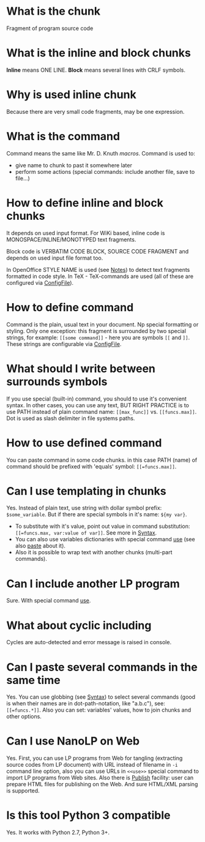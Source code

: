 # What is the chunk #
Fragment of program source code

# What is the inline and block chunks #
**Inline** means ONE LINE. **Block** means several lines with CRLF symbols.

# Why is used inline chunk #
Because there are very small code fragments, may be one expression.

# What is the command #
Command means the same like Mr. D. Knuth _macros_. Command is used to:
  * give name to chunk to past it somewhere later
  * perform some actions (special commands: include another file, save to file...)

# How to define inline and block chunks #
It depends on used input format. For WiKi based, inline code is MONOSPACE/INLINE/MONOTYPED text fragments.

Block code is VERBATIM CODE BLOCK, SOURCE CODE FRAGMENT and depends on used input file format too.

In OpenOffice STYLE NAME is used (see [Notes](Notes.md)) to detect text fragments formatted in code style. In TeX - TeX-commands are used (all of these are configured via [ConfigFile](ConfigFile.md)).

# How to define command #
Command is the plain, usual text in your document. Np special formatting or styling. Only one exception: this fragment is surrounded by two special strings, for example: `[[some command]]` - here you are symbols `[[` and `]]`. These strings are configurable via [ConfigFile](ConfigFile.md).

# What should I write between surrounds symbols #
If you use special (built-in) command, you should to use it's convenient syntax. In other cases, you can use any text, BUT RIGHT PRACTICE is to use PATH instead of plain command name: `[[max_func]]` vs. `[[funcs.max]]`. Dot is used as slash delimiter in file systems paths.

# How to use defined command #
You can paste command in some code chunks. in this case PATH (name) of command should be prefixed with 'equals' symbol: `[[=funcs.max]]`.

# Can I use templating in chunks #
Yes. Instead of plain text, use string with dollar symbol prefix: `$some_variable`. But if there are special symbols in it's name: `${my var}`.
  * To substitute with it's value, point out value in command substitution: `[[=funcs.max, var:value of var]]`. See more in [Syntax](Syntax.md).
  * You can also use variables dictionaries with special command [use](SpecialCommands#use_command.md) (see also [paste](Syntax#Pasting.md) about it).
  * Also it is possible to wrap text with another chunks (multi-part commands).

# Can I include another LP program #
Sure. With special command [use](SpecialCommands#use_command.md).

# What about cyclic including #
Cycles are auto-detected and error message is raised in console.

# Can I paste several commands in the same time #
Yes. You can use globbing (see [Syntax](Syntax.md)) to select several commands (good is when their names are in dot-path-notation, like "a.b.c"), see: `[[=funcs.*]]`. Also you can set: variables' values, how to join chunks and other options.

# Can I use NanoLP on Web #
Yes. First, you can use LP programs from Web for tangling (extracting source codes from LP document) with URL instead of filename in `-i` command line option, also you can use URLs in `<<use>>` special command to import LP programs from Web sites. Also there is [Publish](Publish.md) facility: user can prepare HTML files for publishing on the Web. And sure HTML/XML parsing is supported.

# Is this tool Python 3 compatible #
Yes. It works with Python 2.7, Python 3+.